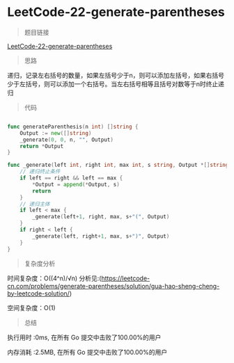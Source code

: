 # LeetCode-22-generate-parentheses

>题目链接

[LeetCode-22-generate-parentheses](https://leetcode-cn.com/problems/generate-parentheses/)

>思路

递归，记录左右括号的数量，如果左括号少于n，则可以添加左括号，如果右括号少于左括号，则可以添加一个右括号。当左右括号相等且括号对数等于n时终止递归

>代码

```go

func generateParenthesis(n int) []string {
    Output := new([]string)
    _generate(0, 0, n, "", Output)
    return *Output
}

func _generate(left int, right int, max int, s string, Output *[]string) {
    // 递归终止条件
    if left == right && left == max {
        *Output = append(*Output, s)
        return
    }
    // 递归主体
    if left < max {
        _generate(left+1, right, max, s+"(", Output)
    }
    if right < left {
        _generate(left, right+1, max, s+")", Output)
    }
}


```

>复杂度分析

时间复杂度：O((4^n)/√n)  分析见:(https://leetcode-cn.com/problems/generate-parentheses/solution/gua-hao-sheng-cheng-by-leetcode-solution/) 

空间复杂度：O(1)

>总结

执行用时 :0ms, 在所有 Go 提交中击败了100.00%的用户

内存消耗 :2.5MB, 在所有 Go 提交中击败了100.00%的用户
